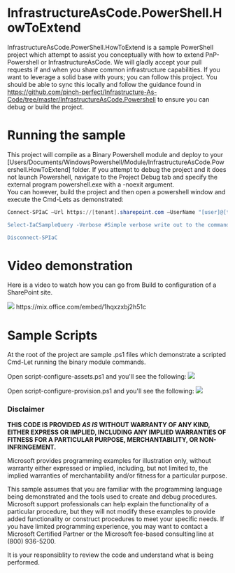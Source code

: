 ﻿# InfrastructureAsCode.PowerShell.HowToExtend
InfrastructureAsCode.PowerShell.HowToExtend is a sample PowerShell project which attempt to assist you conceptually with how to extend PnP-Powershell or InfrastructureAsCode.  We will gladly accept your pull requests if and when you share common infrastructure capabilities.  If you want to leverage a solid base with yours; you can follow this project.    You should be able to sync this locally and follow the guidance found in https://github.com/pinch-perfect/Infrastructure-As-Code/tree/master/InfrastructureAsCode.Powershell to ensure you can debug or build the project.   

# Running the sample
This project will compile as a Binary Powershell module and deploy to your [Users/Documents/WindowsPowershell/Module/InfrastructureAsCode.Powershell.HowToExtend] folder.  If you attempt to debug the project and it does not launch Powershell, navigate to the Project Debug tab and specify the external program powershell.exe with a -noexit argument.  
You can however, build the project and then open a powershell window and execute the Cmd-Lets as demonstrated:
```powershell
Connect-SPIaC –Url https://[tenant].sharepoint.com –UserName "[user]@[tenant].onmicrosoft.com

Select-IaCSampleQuery -Verbose #Simple verbose write out to the command-line

Disconnect-SPIaC
```


# Video demonstration
Here is a video to watch how you can go from Build to configuration of a SharePoint site.

<img src="https://raw.githubusercontent.com/pinch-perfect/Infrastructure-As-Code/master/HowToExtend/imgs/build-and-deploy.png" />
https://mix.office.com/embed/1hqxzxbj2h51c


# Sample Scripts
At the root of the project are sample .ps1 files which demonstrate a scripted Cmd-Let running the binary module commands.

Open script-configure-assets.ps1 and you'll see the following:
<img src="https://raw.githubusercontent.com/pinch-perfect/Infrastructure-As-Code/master/HowToExtend/imgs/project-sample-script.PNG" />

Open script-configure-provision.ps1 and you'll see the following:
<img src="https://raw.githubusercontent.com/pinch-perfect/Infrastructure-As-Code/master/HowToExtend/imgs/project-sample-script-provisioning-resources.PNG" />


### Disclaimer ###
**THIS CODE IS PROVIDED *AS IS* WITHOUT WARRANTY OF ANY KIND, EITHER EXPRESS OR IMPLIED, INCLUDING ANY IMPLIED WARRANTIES OF FITNESS FOR A PARTICULAR PURPOSE, MERCHANTABILITY, OR NON-INFRINGEMENT.**

Microsoft provides programming examples for illustration only, without 
warranty either expressed or implied, including, but not limited to, the
implied warranties of merchantability and/or fitness for a particular 
purpose.  

This sample assumes that you are familiar with the programming language
being demonstrated and the tools used to create and debug procedures. 
Microsoft support professionals can help explain the functionality of a
particular procedure, but they will not modify these examples to provide
added functionality or construct procedures to meet your specific needs. 
If you have limited programming experience, you may want to contact a 
Microsoft Certified Partner or the Microsoft fee-based consulting line 
at (800) 936-5200. 

It is your responsiblity to review the code and understand what is being performed.
